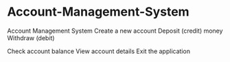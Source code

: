# Account-Management-System


Account Management System 
Create a new account Deposit (credit)
money Withdraw (debit)

Check account balance 
View account details 
Exit the application
